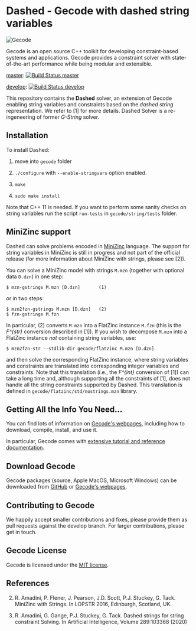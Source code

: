 # Dashed - Gecode with dashed string variables

![Gecode](images/gecode-logo-100.png "Gecode")

Gecode is an open source C++ toolkit for developing
constraint-based systems and applications. Gecode provides a
constraint solver with state-of-the-art performance while being
modular and extensible.

[master](https://github.com/Gecode/gecode/tree/master): 
[![Build Status master](https://api.travis-ci.org/Gecode/gecode.svg?branch=master)](https://travis-ci.org/Gecode/gecode)

[develop](https://github.com/Gecode/gecode/tree/develop): 
[![Build Status develop](https://api.travis-ci.org/Gecode/gecode.svg?branch=develop)](https://travis-ci.org/Gecode/gecode)


This repository contains the __Dashed__ solver, an extension of Gecode enabling 
string variables and constraints based on the _dashed string_ representation.
We refer to [1] for more details.
Dashed Solver is a re-ingeneering of former _G-String_ solver.

## Installation

To install Dashed:

1. move into ```gecode``` folder

2. ```./configure``` with ```--enable-stringvars``` option enabled.

3. ```make```

4. ```sudo make install```

Note that C++ 11 is needed. If you want to perform some sanity checks on string 
variables run the script ```run-tests``` in ```gecode/string/tests``` folder.

## MiniZinc support

Dashed can solve problems encoded in [MiniZinc](http://www.minizinc.org/) 
language. The support for string variables in MiniZinc is still in progress and 
not part of the official release (for more information about MiniZinc with 
strings, please see [2]).

You can solve a MiniZinc model with strings ```M.mzn``` (together with optional 
data ```D.dzn```) in one step:

    $ mzn-gstrings M.mzn [D.dzn]       (1)
   
or in two steps:
   
    $ mzn2fzn-gstrings M.mzn [D.dzn]   (2)
    $ fzn-gstrings M.fzn

In particular, (2) converts ```M.mzn``` into a FlatZinc instance ```M.fzn``` 
(this is the _F^{str}_ conversion described in [1]). If you wish to decompose 
```M.mzn``` into a FlatZinc instance _not_ containing string variables, use:

    $ mzn2fzn-str --stdlib-dir gecode/flatzinc M.mzn [D.dzn]
  
and then solve the corresponding FlatZinc instance, where string variables and 
constraints are translated into corresponding integer variables and constraints.
Note that this translation (i.e., the _F^{int}_ conversion of [1]) can take a 
long time and, although supporting all the constraints of [1], does not handle 
all the string constraints supported by Dashed. This translation is defined 
in ```gecode/flatzinc/std/nostrings.mzn``` library.

## Getting All the Info You Need...

You can find lots of information on
[Gecode's webpages](https://gecode.github.io),
including how to download, compile, install, and use it. 

In particular,
Gecode comes with
[extensive tutorial and reference documentation](https://gecode.github.io/documentation.html).

## Download Gecode

Gecode packages (source, Apple MacOS, Microsoft Windows) can be downloaded from
[GitHub](https://github.com/Gecode/gecode/releases)
or
[Gecode's webpages](https://gecode.github.io/download.html).

## Contributing to Gecode

We happily accept smaller contributions and fixes, please provide them as pull requests against the develop branch. For larger contributions, please get in touch.

## Gecode License

Gecode is licensed under the
[MIT license](https://github.com/Gecode/gecode/blob/master/LICENSE).

## References

2. R. Amadini, P. Flener, J. Pearson, J.D. Scott, P.J. Stuckey, G. Tack.
   MiniZinc with Strings. In LOPSTR 2016, Edinburgh, Scotland, UK.

1. R. Amadini, G. Gange, P.J. Stuckey, G. Tack. Dashed strings for string 
   constraint Solving. In Artificial Intelligence, Volume 289:103368 (2020)
   
   
